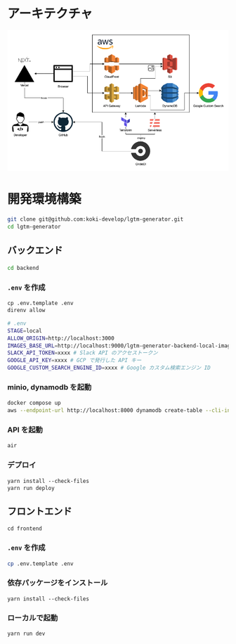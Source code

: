 # アーキテクチャ

![](./architecture.png)

# 開発環境構築

```sh
git clone git@github.com:koki-develop/lgtm-generator.git
cd lgtm-generator
```

## バックエンド

```sh
cd backend
```

### `.env` を作成

```
cp .env.template .env
direnv allow
```

```sh
# .env
STAGE=local
ALLOW_ORIGIN=http://localhost:3000
IMAGES_BASE_URL=http://localhost:9000/lgtm-generator-backend-local-images
SLACK_API_TOKEN=xxxx # Slack API のアクセストークン
GOOGLE_API_KEY=xxxx # GCP で発行した API キー
GOOGLE_CUSTOM_SEARCH_ENGINE_ID=xxxx # Google カスタム検索エンジン ID
```

### minio, dynamodb を起動

```sh
docker compose up
aws --endpoint-url http://localhost:8000 dynamodb create-table --cli-input-json "$(yarn run --silent sls print --stage local | yq '.resources.Resources.LgtmsTable.Properties' -o json)"
```

### API を起動

```sh
air
```

### デプロイ

```
yarn install --check-files
yarn run deploy
```

## フロントエンド

```
cd frontend
```

### `.env` を作成

```sh
cp .env.template .env
```

### 依存パッケージをインストール

```
yarn install --check-files
```

### ローカルで起動

```
yarn run dev
```
